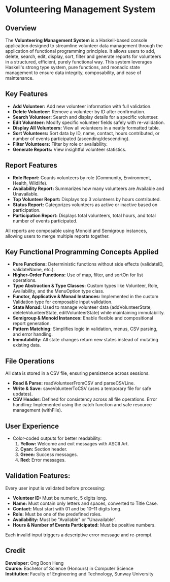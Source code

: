 # Volunteering Management System

## Overview
The **Volunteering Management System** is a Haskell-based console application designed to streamline volunteer data management through the application of functional programming principles. It allows users to add, delete, search, edit, display, sort, filter and generate reports for volunteers in a structured, efficient, purely functional way. This system leverages Haskell's strong type system, pure functions, and monadic state management to ensure data integrity, composability, and ease of maintenance.

## Key Features
- **Add Volunteer:** Add new volunteer information with full validation.
- **Delete Volunteer:** Remove a volunteer by ID after confirmation.
- **Search Volunteer:** Search and display details for a specific volunteer.
- **Edit Volunteer:** Modify specific volunteer fields safely with re-validation.
- **Display All Volunteers:** View all volunteers in a neatly formatted table.
- **Sort Volunteers:** Sort data by ID, name, contact, hours contributed, or number of events participated (ascending/descending).
- **Filter Volunteers:** Filter by role or availability.
- **Generate Reports:** View insightful volunteer statistics.

## Report Features
- **Role Report:** Counts volunteers by role (Community, Environment, Health, Wildlife).
- **Availability Report:** Summarizes how many volunteers are Available and Unavailable.
- **Top Volunteer Report:** Displays top 3 volunteers by hours contributed.
- **Status Report:** Categorizes volunteers as active or inactive based on participation.
- **Participation Report:** Displays total volunteers, total hours, and total number of events participated.

All reports are composable using Monoid and Semigroup instances, allowing users to merge multiple reports together.

## Key Functional Programming Concepts Applied
- **Pure Functions:**  Deterministic functions without side effects (validateID, validateName, etc.).
- **Higher-Order Functions:** Use of map, filter, and sortOn for list operations.
- **Type Abstraction & Type Classes:** Custom types like Volunteer, Role, Availability, and the MenuOption type class.
- **Functor, Applicative & Monad Instances:** Implemented in the custom Validation type for composable input validation.
- **State Monad:** Used to manage volunteer data (addVolunteerState, deleteVolunteerState, editVolunteerState) while maintaining immutability.
- **Semigroup & Monoid Instances:** Enable flexible and compositional report generation.
- **Pattern Matching:** Simplifies logic in validation, menus, CSV parsing, and error handling.
- **Immutability:** All state changes return new states instead of mutating existing data.

## File Operations
All data is stored in a CSV file, ensuring persistence across sessions.
- **Read & Parse:** readVolunteerFromCSV and parseCSVLine.
- **Write & Save:** saveVolunteerToCSV (uses a temporary file for safe updates).
- **CSV Header:** Defined for consistency across all file operations.
Error handling: Implemented using the catch function and safe resource management (withFile).

## User Experience
- Color-coded outputs for better readability:
  1. **Yellow:** Welcome and exit messages with ASCII Art.
  2. **Cyan:** Section header.
  3. **Green:** Success messages.
  4. **Red:** Error messages.
 
## Validation Features:
Every user input is validated before processing:
- **Volunteer ID:** Must be numeric, 5 digits long.
- **Name:** Must contain only letters and spaces, converted to Title Case.
- **Contact:** Must start with 01 and be 10–11 digits long.
- **Role:** Must be one of the predefined roles.
- **Availability:** Must be "Available" or "Unavailable".
- **Hours & Number of Events Participated:** Must be positive numbers.
  
Each invalid input triggers a descriptive error message and re-prompt.

## Credit
**Developer:** Ong Boon Heng <br>
**Course:** Bachelor of Science (Honours) in Computer Science <br>
**Institution:** Faculty of Engineering and Technology, Sunway University
